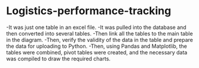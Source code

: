 # Logistics-performance-tracking

-It was just one table in an excel file.
-It was pulled into the database and then converted into several tables.
-Then link all the tables to the main table in the diagram.
-Then, verify the validity of the data in the table and prepare the data for uploading to Python.
-Then, using Pandas and Matplotlib, the tables were combined, pivot tables were created, and the necessary data was compiled to draw the required charts.
